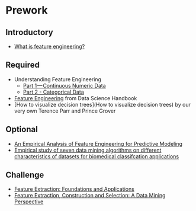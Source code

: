 Prework
======

Introductory
-------

- [What is feature engineering?](https://www.youtube.com/watch?v=CXDfQdYpGGw)

Required
------

- Understanding Feature Engineering 
    - [Part 1 — Continuous Numeric Data](https://towardsdatascience.com/understanding-feature-engineering-part-1-continuous-numeric-data-da4e47099a7b)
    - [Part 2 - Categorical Data](https://towardsdatascience.com/understanding-feature-engineering-part-2-categorical-data-f54324193e63)
- [Feature Engineering](https://jakevdp.github.io/PythonDataScienceHandbook/05.04-feature-engineering.html) from Data Science Handbook
- [How to visualize decision trees](How to visualize decision trees) by our very own Terence Parr and Prince Grover

Optional
------

- [An Empirical Analysis of Feature Engineering for Predictive Modeling](https://arxiv.org/pdf/1701.07852.pdf)
- [Empirical study of seven data mining algorithms on different characteristics of datasets for biomedical classifcation applications](https://www.ncbi.nlm.nih.gov/pmc/articles/PMC5668968/pdf/12938_2017_Article_416.pdf)

Challenge
-----

- [Feature Extraction: Foundations and Applications](https://www.amazon.com/dp/3540354875?tag=inspiredalgor-20)
- [Feature Extraction, Construction and Selection: A Data Mining Perspective](https://www.amazon.com/dp/0792381963)
